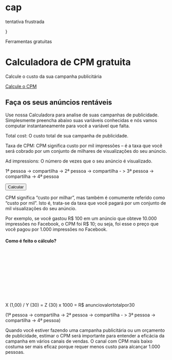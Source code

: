 # cap
tentativa frustrada

<!DOCTl>
<html class="no-js" lang="pt-BR">
<head>
  <meta charset="utf-8">
  <link rel="preload" as="font" crossorigin="anonymous" type="font/woff2
Calculadora de anuncios para Publicidade e Propaganda</title>
 <meta name="description" content="Use nossa calculadora online para avaliar a eficácia de custo e rentabilidade de suas campanhas publicitárias." />
 <link rel="canonical" href="https://www.agenciaficticia.com/ferramentas/calculadora-cpm-para-publicidade">
 <script nonce="">document.documentElement.classList.remove('no-js'); document.documentElement.classList.add('js')</script>
 <link rel="stylesheet" media="screen" /
<meta property="og:image" content="http://agenciaficticia.com/assets/images/logos/imagemnada.png?">
<meta property="og:title" content="Calculadora de anuncios online para Publicidade e Propaganda">
<meta property="og:description" content="Use nossa calculadora online para avaliar a eficácia de custo e rentabilidade de suas campanhas publicitárias.">
<meta property="og:site_name" content="estou tentando mas nao sei fazer muito so front end e desenvolvo sites via script codecanyon e lutando com startups como
fandomers.com/ vetz.xyz/ jessiemerrow.xyz
entre outras para tentar um investidor mas estou precisando muito de um curso pra resolver minha vida, 
falo 4 linguas e ingles fluente, eu prometo me esforçar ao maximo mas os codigos sao honestos, nao e grande coisa mas eu preciso do curso">
<meta property="og:url" content="https://www.agenciaficticia.com.br/ferramentas/calculadora-para-publicidade">
<meta property="og:type" content="website">
<meta name="verify-a" value="1">
<meta name="msvalidate.01" content="" />
<meta name="p:domain_verify" content=""/>
 }
        <p class="section-heading__kicker heading--5">Ferramentas gratuitas</p>
        <h1 class="section-heading__heading heading--1">Calculadora de CPM gratuita</h1>
        <p class="section-heading__subhead heading--2">Calcule o custo da sua campanha publicitária</p>
</div> <a class="marketing-button marketing-button--small link-scroll-to" href="#ToolContent">Calcule o CPM</a>
   
<div class="form-section">
  <div class="section-heading">
    <h2 class="section-heading__heading heading--1">Faça os seus anúncios rentáveis</h2>
</div>
  <div class="marketing-markdown"><p>Use nossa Calculadora para analise de suas campanhas de publicidade. Simplesmente preencha
abaixo suas variáveis conhecidas e nós vamos computar instantaneamente para você a variável que falta.</p>

<p>Total cost: O custo total de sua campanha de publicidade.</p>

<p>Taxa de CPM: CPM significa custo por mil impressões – é a taxa
que você será cobrado por um conjunto de milhares de visualizações do seu anúncio.</p>

<p>Ad impressions: O número de vezes que o seu anúncio é visualizado.</p>
<p> 
<div class="numero de pessoas por clique a value=1,00>
<div class="Para cada 30 pessoas"
<Value=1,00<p>
</div>
</div>
<p> 1ª pessoa -> compartilha -> 2ª pessoa -> compartilha - > 3ª pessoa -> compartilha -> 4ª pessoa <p>
<form class="grid-container js-form-validate js-submit-async" data-validation-event="CPM" data-tool="calculation" action="/ferramentas/calculadora" 
<div class="form-section">
</div><button name="button" type="submit" class="marketing-button marketing-form__button form-section-submit" data-ga-event="cpm calculator" 
data-ga-action="form" data-ga-label="submit">Calcular</button>
<div class="accordion-content faq-answer" itemscope itemprop="acceptedAnswer"
<div itemprop="text">
<div class="marketing-markdown"><p>CPM significa “custo por milhar”, mas também é comumente
referido como “custo por mil”. Isto é, trata-se da taxa que você pagará por um conjunto de mil
visualizações do seu anúncio. </p>
<p>Por exemplo, se você gastou R$ 100 em um anúncio que obteve 10.000 impressões no Facebook,
o CPM foi R$ 10; ou seja, foi esse o preço que você pagou por 1.000 impressões no Facebook.</p>
</div> </div>
              <div class="accordion-link grid--equal-height">
              <div class= "text-left faq-toggle-text" >
                      <h4 itemprop="name">
                        Como é feito o cálculo?
                      </h4>
                    </div>
                    <div class= "faq-toggle--collapsed">
                      <svg class="icon faq-toggle--button " aria-hidden="true" focusable="false"> <use xlink:href="#faq-plus" /> </svg>
                    </div>
                    <div class= "faq-toggle--button faq-toggle--expanded">
                    <p>X (1,00) / Y (30) = Z (30) x 1000 = R$ anunciovalortotalpor30</p>
</div>
(1ª pessoa -> compartilha -> 2ª pessoa -> compartilha - > 3ª pessoa -> compartilha -> 4ª pessoa)
                  <div class="marketing-markdown"><p>Quando você estiver fazendo uma campanha publicitária ou um orçamento de publicidade,
estimar o CPM será importante para entender a eficácia da campanha em vários canais de vendas. O canal com CPM mais baixo costuma ser mais eficaz porque requer
menos custo para alcançar 1.000 pessoas.</p>
